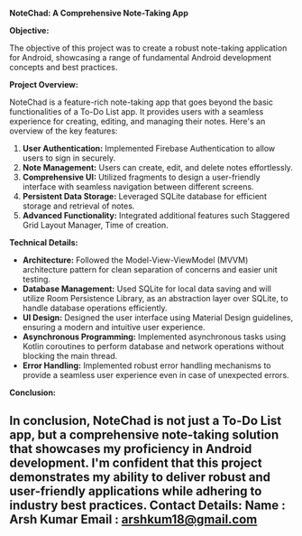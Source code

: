 
**NoteChad: A Comprehensive Note-Taking App**

**Objective:**

The objective of this project was to create a robust note-taking application 
for Android, showcasing a range of fundamental Android development concepts and best practices.

**Project Overview:**

NoteChad is a feature-rich note-taking app that goes beyond the basic functionalities of a To-Do List app. 
It provides users with a seamless experience for creating, editing, and managing their notes. 
Here's an overview of the key features:

1. **User Authentication:** Implemented Firebase Authentication to allow users to sign in securely.
2. **Note Management:** Users can create, edit, and delete notes effortlessly.
3. **Comprehensive UI:** Utilized fragments to design a user-friendly interface with seamless navigation between different screens.
4. **Persistent Data Storage:** Leveraged SQLite database for efficient storage and retrieval of notes.
5. **Advanced Functionality:** Integrated additional features such Staggered Grid Layout Manager, Time of creation.

**Technical Details:**

- **Architecture:** Followed the Model-View-ViewModel (MVVM) architecture pattern for clean separation of concerns and easier unit testing.
- **Database Management:** Used SQLite for local data saving and will utilize Room Persistence Library, as an abstraction layer over SQLite, to handle database operations efficiently.
- **UI Design:** Designed the user interface using Material Design guidelines, ensuring a modern and intuitive user experience.
- **Asynchronous Programming:** Implemented asynchronous tasks using Kotlin coroutines to perform database and network operations without blocking the main thread.
- **Error Handling:** Implemented robust error handling mechanisms to provide a seamless user experience even in case of unexpected errors.


**Conclusion:**

In conclusion, NoteChad is not just a To-Do List app, but a comprehensive note-taking solution 
that showcases my proficiency in Android development. I'm confident that this project 
demonstrates my ability to deliver robust and user-friendly applications while adhering to 
industry best practices.
**Contact Details:**
Name : Arsh Kumar
Email : arshkum18@gmail.com
---
